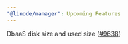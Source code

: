 ```yaml
---
"@linode/manager": Upcoming Features
---
```


DbaaS disk size and used size ([#9638](https://github.com/linode/manager/pull/9638))
